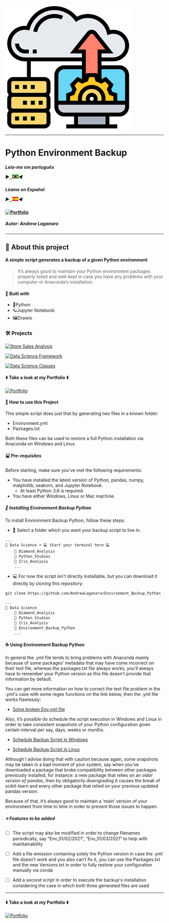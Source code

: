 <img src="Images/Environment_Backup_Python.png" min-width="400px" max-width="400px" width="400px" align="center" alt="Environment_Backup_Python">

---

# Python Environment Backup

##### Leia-me em português <p align="left">  ▶<kbd><a href="https://github.com/AndrewLaganaro/Environment_Backup_Python/" alt="Brazilian">  <img title="Brazilian" alt="Brazilian" src="Images/br.jpg" width="20"></a></kbd>◀ </p>

##### Léame en Español <p align="left"> ▶<kbd><a href="https://github.com/AndrewLaganaro/Environment_Backup_Python/blob/main/Readme.es.md" alt="Español"> <img title="Español" alt="Español" src="Images/es.png" width="20"></a></kbd>◀ </p>

#### [![Portfolio](https://img.shields.io/badge/Projects-Portfolio-blue)](https://andrewcode.herokuapp.com)

##### Autor: Andrew Laganaro

---

## 📜 About this project

#### A simple script generates a backup of a given Python environment

>It’s always good to maintain your Python environment packages properly listed and well-kept in case you have any problems with your computer or Anaconda’s installation.

#### 🚀 Built with
- 🐍Python
- 🪐Jupyter Notebook
- 🖼Drawio

### 🛠 Projects

  [![Store Sales Analysis](https://img.shields.io/badge/Projects-Store%20Sales%20Analysis-orange)](https://github.com/AndrewLaganaro/Store_Sales_Analysis)
  
  [![Data Science Framework](https://img.shields.io/badge/Projects-Data%20Science%20Framework-blue)](https://github.com/AndrewLaganaro/Data_Science_Framework)
  
  [![Data Science Classes](https://img.shields.io/badge/Projects-Data%20Science%20Classes-red)](https://github.com/AndrewLaganaro/Data_Science_Classes)

####  ⬇️ Take a look at my Portfolio ⬇️
  
  [![Portfolio](https://img.shields.io/badge/Projects-Portfolio-blue)](https://andrewcode.herokuapp.com)
  
#### 📝 How to use this Project

This simple script does just that by generating two files in a known folder:

* Environment.yml
* Packages.txt 

Both these files can be used to restore a full Python installation via Anaconda on Windows and Linux.

##### 💻 Pre-requisites

Before starting, make sure you've met the following requirements:

- You have installed the latest version of Python, pandas, numpy, matplotlib, seaborn, and Jupyter Notebook.
    - At least Python 3.6 is required.
- You have either Windows, Linux or Mac machine.

##### 🚀 Installing Environment Backup Python

To install Environment Backup Python, follow these steps:

- 📁 Select a folder which you want your backup script to live in.
```
...
📁 Data Science ⬅️ 💻 Start your terminal here 💻
    📁 Diamond_Analysis
    📁 Python_Studies
    📁 Iris_Analysis
    ...
```
    
- 💻 For now the script isn't directly installable, but you can download it directly by cloning this repository:

```
git clone https://github.com/AndrewLaganaro/Environment_Backup_Python
```

```
...
📁 Data Science
    📁 Diamond_Analysis
    📁 Python_Studies
    📁 Iris_Analysis
    📁 Environment_Backup_Python
    ...
```

#### ☕ Using Environment Backup Python

In general the .yml file tends to bring problems with Anaconda mainly because of some packages’ metadata that may have come incorrect on their text file, whereas the packages.txt file always works, you’ll always have to remember your Python version as this file doesn’t provide that information by default.

You can get more information on how to correct the text file problem in the .yml's case with some regex functions on the link below, then the .yml file works flawlessly:

- [Solve broken Env.yml file](https://github.com/conda/conda/issues/9624#issuecomment-801623523)

Also, it’s possible do schedule the script execution in Windows and Linux in order to take consistent snapshots of your Python configuration given certain interval per say, days, weeks or months.

- [Schedule Backup Script in Windows](https://towardsdatascience.com/automate-your-python-scripts-with-task-scheduler-661d0a40b279)

- [Schedule Backup Script in Linux](https://betterprogramming.pub/scheduling-python-scripts-on-linux-fa0d28a8f915)

Although I advise doing that with caution because again, some snapshots may be taken in a bad moment of your system, say when you’ve downloaded a package that broke compatibility between other packages previously installed, for instance: a new package that relies on an *older version of pandas*, then by obligatorily downgrading it causes the break of scikit-learn and every other package that relied on your previous updated pandas version.

Because of that, it’s always good to maintain a ‘main’ version of your environment from time to time in order to prevent those issues to happen.

##### ⭐️ Features to be added

- [ ] The script may also be modified in order to change filenames periodically, say “Env_01/02/2021”, “Env_01/03/2021” to help with maintainability

- [ ] Add a file emission containing solely the Python version in case the .yml file doesn’t work and you also can’t fix it, you can use the Packages.txt and the new Versions.txt in order to fully restore your configuration manually via conda

- [ ] Add a second script in order to execute the backup's installation considering the case in which both three generated files are used

---

####  ⬇️ Take a look at my Portfolio ⬇️
  
  [![Portfolio](https://img.shields.io/badge/Projects-Portfolio-blue)](https://andrewcode.herokuapp.com)
  